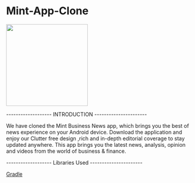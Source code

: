 # Mint-App-Clone

<img src="https://images.livemint.com/static/livemint-logo-v2.svg" width="220">

------------------- INTRODUCTION ----------------------

We have cloned the Mint Business News app, which brings you the best of news experience on your Android device.  Download the application and enjoy our Clutter free design ,rich and in-depth editorial coverage to stay updated anywhere. This app brings you the latest news, analysis, opinion and videos from the world of business & finance.



------------------- Libraries Used ----------------------

[Gradle](https://github.com/pravin5551/Mint-App-Clone/blob/Praneeth/Mint/app/build.gradle)


